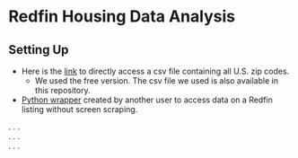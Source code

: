 # Redfin Housing Data Analysis

## Setting Up
* Here is the [link](https://www.unitedstateszipcodes.org/zip-code-database/#) to directly access a csv file containing all U.S. zip codes.
  * We used the free version. The csv file we used is also available in this repository. 
* [Python wrapper](https://github.com/reteps/redfin) created by another user to access data on a Redfin listing without screen scraping. 


.  .  . <br>
.  .  . <br>
.  .  . <br>
